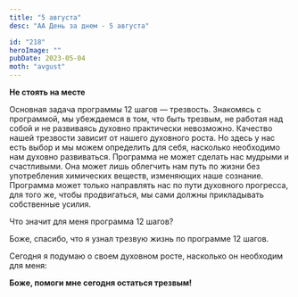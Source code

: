 ```yaml
---
title: "5 августа"
desc: "АА День за днем - 5 августа"

id: "218"
heroImage: ""
pubDate: 2023-05-04
moth: "avgust"
---
```


**Не стоять на месте**

Основная задача программы 12 шагов — трезвость. Знакомясь с программой, мы
убеждаемся в том, что быть трезвым, не работая над собой и не развиваясь
духовно практически невозможно. Качество нашей трезвости зависит от нашего
духовного роста. Но здесь у нас есть выбор и мы можем определить для себя,
насколько необходимо нам духовно развиваться. Программа не может сделать нас
мудрыми и счастливыми. Она может лишь облегчить нам путь по жизни без
употребления химических веществ, изменяющих наше сознание. Программа может
только направлять нас по пути духовного прогресса, для того же, чтобы
продвигаться, мы сами должны прикладывать собственные усилия.

Что значит для меня программа 12 шагов?

Боже, спасибо, что я узнал трезвую жизнь по программе 12 шагов.

Сегодня я подумаю о своем духовном росте, насколько он необходим для меня:

**Боже, помоги мне сегодня остаться трезвым!**
